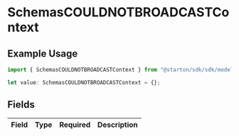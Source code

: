 # SchemasCOULDNOTBROADCASTContext

## Example Usage

```typescript
import { SchemasCOULDNOTBROADCASTContext } from "@starton/sdk/sdk/models/errors";

let value: SchemasCOULDNOTBROADCASTContext = {};
```

## Fields

| Field       | Type        | Required    | Description |
| ----------- | ----------- | ----------- | ----------- |